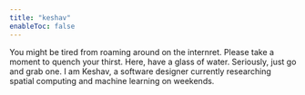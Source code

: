 ```yaml
---
title: "keshav"
enableToc: false
---
```


You might be tired from roaming around on the internret. Please take a moment to quench your thirst. Here, have a glass of water. Seriously, just go and grab one. I am Keshav, a software designer currently researching spatial computing and machine learning on weekends. 




